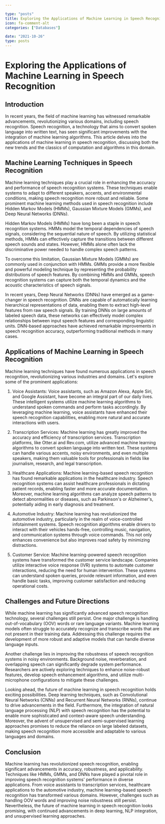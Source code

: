 ```yaml
---

type: "posts"
title: Exploring the Applications of Machine Learning in Speech Recognition
icon: fa-comment-alt
categories: ["Databases"]

date: "2021-10-26"
type: posts
---
```



# Exploring the Applications of Machine Learning in Speech Recognition

## Introduction

In recent years, the field of machine learning has witnessed remarkable advancements, revolutionizing various domains, including speech recognition. Speech recognition, a technology that aims to convert spoken language into written text, has seen significant improvements with the integration of machine learning algorithms. This article delves into the applications of machine learning in speech recognition, discussing both the new trends and the classics of computation and algorithms in this domain.

## Machine Learning Techniques in Speech Recognition

Machine learning techniques play a crucial role in enhancing the accuracy and performance of speech recognition systems. These techniques enable systems to adapt to different speakers, accents, and environmental conditions, making speech recognition more robust and reliable. Some prominent machine learning methods used in speech recognition include Hidden Markov Models (HMMs), Gaussian Mixture Models (GMMs), and Deep Neural Networks (DNNs).

Hidden Markov Models (HMMs) have long been a staple in speech recognition systems. HMMs model the temporal dependencies of speech signals, considering the sequential nature of speech. By utilizing statistical methods, HMMs can effectively capture the transitions between different speech sounds and states. However, HMMs alone often lack the discriminative power needed to handle complex speech patterns.

To overcome this limitation, Gaussian Mixture Models (GMMs) are commonly used in conjunction with HMMs. GMMs provide a more flexible and powerful modeling technique by representing the probability distributions of speech features. By combining HMMs and GMMs, speech recognition systems can capture both the temporal dynamics and the acoustic characteristics of speech signals.

In recent years, Deep Neural Networks (DNNs) have emerged as a game-changer in speech recognition. DNNs are capable of automatically learning hierarchical representations of data, enabling them to extract high-level features from raw speech signals. By training DNNs on large amounts of labeled speech data, these networks can effectively model complex relationships between input speech features and corresponding linguistic units. DNN-based approaches have achieved remarkable improvements in speech recognition accuracy, outperforming traditional methods in many cases.

## Applications of Machine Learning in Speech Recognition

Machine learning techniques have found numerous applications in speech recognition, revolutionizing various industries and domains. Let's explore some of the prominent applications:

1. Voice Assistants: Voice assistants, such as Amazon Alexa, Apple Siri, and Google Assistant, have become an integral part of our daily lives. These intelligent systems utilize machine learning algorithms to understand spoken commands and perform tasks accordingly. By leveraging machine learning, voice assistants have enhanced their speech recognition capabilities, enabling more natural and accurate interactions with users.

2. Transcription Services: Machine learning has greatly improved the accuracy and efficiency of transcription services. Transcription platforms, like Otter.ai and Rev.com, utilize advanced machine learning algorithms to convert spoken language into written text. These systems can handle various accents, noisy environments, and even multiple speakers, making them valuable tools for professionals in fields like journalism, research, and legal transcription.

3. Healthcare Applications: Machine learning-based speech recognition has found remarkable applications in the healthcare industry. Speech recognition systems can assist healthcare professionals in dictating patient records, enabling faster and more accurate documentation. Moreover, machine learning algorithms can analyze speech patterns to detect abnormalities or diseases, such as Parkinson's or Alzheimer's, potentially aiding in early diagnosis and treatment.

4. Automotive Industry: Machine learning has revolutionized the automotive industry, particularly in the realm of voice-controlled infotainment systems. Speech recognition algorithms enable drivers to interact with their vehicles hands-free, controlling music, navigation, and communication systems through voice commands. This not only enhances convenience but also improves road safety by minimizing distractions.

5. Customer Service: Machine learning-powered speech recognition systems have transformed the customer service landscape. Companies utilize interactive voice response (IVR) systems to automate customer interactions, reducing the need for human intervention. These systems can understand spoken queries, provide relevant information, and even handle basic tasks, improving customer satisfaction and reducing operational costs.

## Challenges and Future Directions

While machine learning has significantly advanced speech recognition technology, several challenges still persist. One major challenge is handling out-of-vocabulary (OOV) words or rare language variants. Machine learning models often struggle to accurately recognize and transcribe words that are not present in their training data. Addressing this challenge requires the development of more robust and adaptive models that can handle diverse language inputs.

Another challenge lies in improving the robustness of speech recognition systems in noisy environments. Background noise, reverberation, and overlapping speech can significantly degrade system performance. Researchers are actively exploring techniques to enhance noise-robust features, develop speech enhancement algorithms, and utilize multi-microphone configurations to mitigate these challenges.

Looking ahead, the future of machine learning in speech recognition holds exciting possibilities. Deep learning techniques, such as Convolutional Neural Networks (CNNs) and Recurrent Neural Networks (RNNs), continue to drive advancements in the field. Furthermore, the integration of natural language processing (NLP) with speech recognition has the potential to enable more sophisticated and context-aware speech understanding. Moreover, the advent of unsupervised and semi-supervised learning approaches promises to reduce the reliance on large labeled datasets, making speech recognition more accessible and adaptable to various languages and domains.

## Conclusion

Machine learning has revolutionized speech recognition, enabling significant advancements in accuracy, robustness, and applicability. Techniques like HMMs, GMMs, and DNNs have played a pivotal role in improving speech recognition systems' performance in diverse applications. From voice assistants to transcription services, healthcare applications to the automotive industry, machine learning-based speech recognition has transformed various domains. However, challenges such as handling OOV words and improving noise robustness still persist. Nevertheless, the future of machine learning in speech recognition looks promising, with continued advancements in deep learning, NLP integration, and unsupervised learning approaches.
